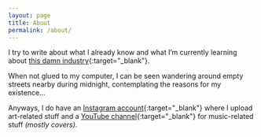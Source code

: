 ```yaml
---
layout: page
title: About
permalink: /about/
---
```


I try to write about what I already know and what I’m currently learning about [this damn industry](https://code.tutsplus.com/articles/this-damn-industry--net-17054){:target="_blank"}.

When not glued to my computer, I can be seen wandering around empty streets nearby during midnight, contemplating the reasons for my existence...

Anyways, I do have an [Instagram account](https://www.instagram.com/kennyalmendral.art/){:target="_blank"} where I upload art-related stuff and a [YouTube channel](https://www.youtube.com/channel/UCGKZf2mm26IdIz5uVCV_y0w){:target="_blank"} for music-related stuff _(mostly covers)_.
